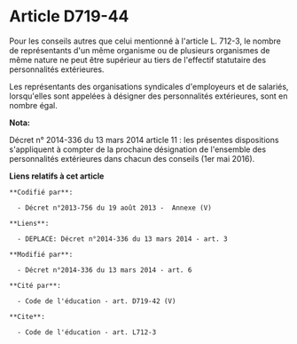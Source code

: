 # Article D719-44

Pour les conseils autres que celui mentionné à l'article L. 712-3, le nombre de représentants d'un même organisme ou de
plusieurs organismes de même nature ne peut être supérieur au tiers de l'effectif statutaire des personnalités extérieures. 

Les représentants des organisations syndicales d'employeurs et de salariés, lorsqu'elles sont appelées à désigner des
personnalités extérieures, sont en nombre égal.

**Nota:**

Décret n° 2014-336 du 13 mars 2014 article 11 : les présentes dispositions s'appliquent à compter de la prochaine désignation
de l'ensemble des personnalités extérieures dans chacun des conseils (1er mai 2016).

**Liens relatifs à cet article**

	**Codifié par**:

	  - Décret n°2013-756 du 19 août 2013 -  Annexe (V)

	**Liens**:

	  - DEPLACE: Décret n°2014-336 du 13 mars 2014 - art. 3

	**Modifié par**:

	  - Décret n°2014-336 du 13 mars 2014 - art. 6

	**Cité par**:

	  - Code de l'éducation - art. D719-42 (V)

	**Cite**:

	  - Code de l'éducation - art. L712-3
